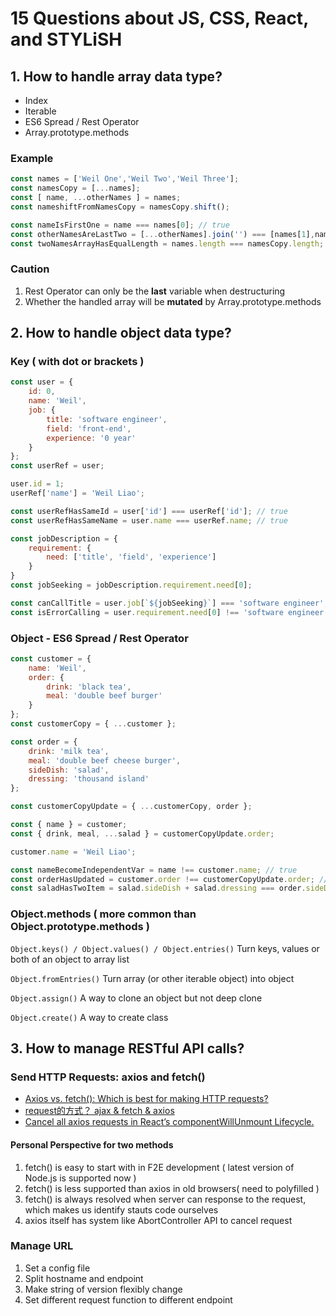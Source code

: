 # 15 Questions about JS, CSS, React, and STYLiSH

## 1. How to handle array data type?

* Index
* Iterable
* ES6 Spread / Rest Operator
* Array.prototype.methods

### Example

```js
const names = ['Weil One','Weil Two','Weil Three'];
const namesCopy = [...names];
const [ name, ...otherNames ] = names;
const nameshiftFromNamesCopy = namesCopy.shift();

const nameIsFirstOne = name === names[0]; // true
const otherNamesAreLastTwo = [...otherNames].join('') === [names[1],names[2]].join(''); // true
const twoNamesArrayHasEqualLength = names.length === namesCopy.length; // false
```

### Caution
1. Rest Operator can only be the **last** variable when destructuring
2. Whether the handled array will be **mutated** by Array.prototype.methods

## 2. How to handle object data type?

### Key ( with dot or brackets )
```js
const user = {
    id: 0,
    name: 'Weil',
    job: {
        title: 'software engineer',
        field: 'front-end',
        experience: '0 year'
    }
};
const userRef = user;

user.id = 1;
userRef['name'] = 'Weil Liao';

const userRefHasSameId = user['id'] === userRef['id']; // true
const userRefHasSameName = user.name === userRef.name; // true

const jobDescription = {
    requirement: {
        need: ['title', 'field', 'experience']
    }
}
const jobSeeking = jobDescription.requirement.need[0];

const canCallTitle = user.job[`${jobSeeking}`] === 'software engineer'; // true
const isErrorCalling = user.requirement.need[0] !== 'software engineer'; // Cannot read properties of undefined
```
### Object - ES6 Spread / Rest Operator
```js
const customer = {
    name: 'Weil',
    order: {
        drink: 'black tea',
        meal: 'double beef burger'
    }
};
const customerCopy = { ...customer };

const order = {
    drink: 'milk tea',
    meal: 'double beef cheese burger',
    sideDish: 'salad',
    dressing: 'thousand island'
};

const customerCopyUpdate = { ...customerCopy, order };

const { name } = customer;
const { drink, meal, ...salad } = customerCopyUpdate.order;

customer.name = 'Weil Liao';

const nameBecomeIndependentVar = name !== customer.name; // true
const orderHasUpdated = customer.order !== customerCopyUpdate.order; // true
const saladHasTwoItem = salad.sideDish + salad.dressing === order.sideDish + order.dressing; // true
```

### Object.methods ( more common than Object.prototype.methods )
`Object.keys() / Object.values() / Object.entries()`
Turn keys, values or both of an object to array list

`Object.fromEntries()`
Turn array (or other iterable object) into object

`Object.assign()`
A way to clone an object but not deep clone

`Object.create()`
A way to create class

## 3. How to manage RESTful API calls?

### Send HTTP Requests: axios and fetch()
* [Axios vs. fetch(): Which is best for making HTTP requests?](https://blog.logrocket.com/axios-vs-fetch-best-http-requests/)
* [request的方式？ ajax & fetch & axios](https://ithelp.ithome.com.tw/articles/10244631)
* [Cancel all axios requests in React’s componentWillUnmount Lifecycle.](https://julietonyekaoha.medium.com/react-cancel-all-axios-request-in-componentwillunmount-e5b2c978c071)
#### Personal Perspective for two methods
1. fetch() is easy to start with in F2E development ( latest version of Node.js is supported now )
2. fetch() is less supported than axios in old browsers( need to polyfilled )
3. fetch() is always resolved when server can response to the request, which makes us identify stauts code ourselves
4. axios itself has system like AbortController API to cancel request

### Manage URL
1. Set a config file
2. Split hostname and endpoint
3. Make string of version flexibly change
4. Set different request function to different endpoint
